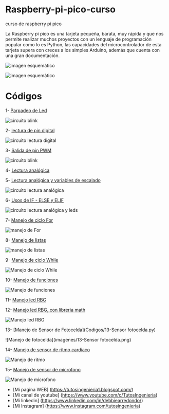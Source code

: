 # Raspberry-pi-pico-curso
curso de raspberry pi pico

La Raspberry pi pico es una tarjeta pequeña, barata, muy rápida y que nos permite realizar muchos proyectos con un lenguaje de programación popular como lo es Python, las capacidades del microcontrolador de esta tarjeta supera con creces a los simples Arduino, además que cuenta con una gran documentación. 

![imagen esquemático](imagenes/raspberry.png)

![imagen esquemático](imagenes/pines.jpg)


# Códigos

1- [Parpadeo de Led](Codigos/blink.py) 

![circuito blink](imagenes/salida_digital.png)

2- [lectura de pin digital](Codigos/2-lecturaDigital)

![circuito lectura digital](imagenes/entrada_digital.png)

3- [Salida de pin PWM](Codigos/3-salidaAnalogica.py)

![circuito blink](imagenes/salida_digital.png)

4- [Lectura analógica](Codigos/4-lecturaAnalogica.py)

5- [Lectura analógica y variables de escalado](Codigos/5-lecturaAnalogicaYvariables.py)

![circuito lectura analógica](imagenes/lectura_analogica.png)

6- [Usos de IF - ELSE y ELIF](Codigos/6-IfElseElif.py)

![circuito lectura analógica y leds](imagenes/lecturaYsalidaLucesRGB.png)

7- [Manejo de ciclo For](Codigos/7-cicloFor.py)

![manejo de For](imagenes/7manejoFor.png)

8- [Manejo de listas](Codigos/8-manejoDeListas.py)

![manejo de listas](imagenes/8-manejoListas.png)

9- [Manejo de ciclo While](Codigos/9-cicloWhile.py)

![Manejo de ciclo While](imagenes/9-cicloWhile.png)

10- [Manejo de funciones](Codigos/10-funciones.py)

![Manejo de funciones](imagenes/10-funciones.png)

11- [Manejo led RBG](Codigos/11-LedRGB.py)

12- [Manejo led RBG, con libreria math](Codigos/12-LibreriaMath.py)

![Manejo led RBG](imagenes/11-LedRgb.png)

13- [Manejo de Sensor de Fotocelda](Codigos/13-Sensor fotocelda.py)

![Manejo de fotocelda](imagenes/13-Sensor fotocelda.png)

14- [Manejo de sensor de ritmo cardiaco](Codigos/14-sensorRitmoCardiaco.py)

![Manejo de ritmo](imagenes/14-RitmoCardiaco.png)

15- [Manejo de sensor de microfono](Codigos/15-sensorMicrofono.py)

![Manejo de microfono](imagenes/15-sensorAudio.png)


* [Mi pagina WEB] (https://tutosingenieria1.blogspot.com/)
* [Mi canal de youtube] (https://www.youtube.com/c/TutosIngenieria)
* [Mi linkedin] (https://www.linkedin.com/in/debbiearredondo/)
* [Mi Instagram] (https://www.instagram.com/tutosingenieria)
